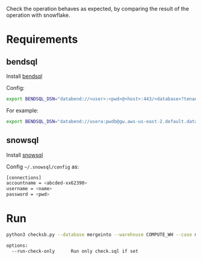 
Check the operation behaves as expected, by comparing the result of the operation with snowflake.

# Requirements

## bendsql

Install [bendsql](https://github.com/datafuselabs/bendsql)
 
Config:
```bash
export BENDSQL_DSN="databend://<user>:<pwd>@<host>:443/<database>?tenant=<tenant>&warehouse=<warehouse>"
```

For example:
```bash
export BENDSQL_DSN="databend://usera:pwdb@gw.aws-us-east-2.default.databend.com/mergeinto?tenant=tenant_t1&warehouse=bh-v224"
```

## snowsql

Install [snowsql](https://docs.snowflake.com/en/user-guide/snowsql.html) 

Config `~/.snowsql/config` as:

```bash
[connections]          
accountname = <abcded-xx62390>
username = <name>
password = <pwd>
```

# Run

```bash
python3 checksb.py --database mergeinto --warehouse COMPUTE_WH --case mergeinto

options:
  --run-check-only      Run only check.sql if set
```